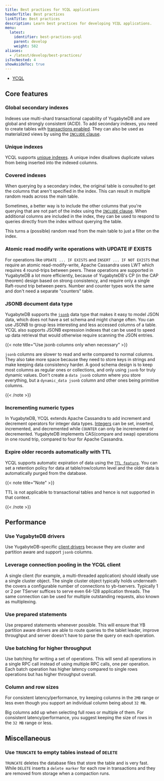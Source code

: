 ```yaml
---
title: Best practices for YCQL applications
headerTitle: Best practices
linkTitle: Best practices
description: Learn best practices for developing YCQL applications.
menu:
  latest:
    identifier: best-practices-ycql
    parent: develop
    weight: 582
aliases:
  - /latest/develop/best-practices/
isTocNested: 4
showAsideToc: true
---
```


<ul class="nav nav-tabs-alt nav-tabs-yb">
  <li >
    <a href="" class="nav-link active">
      <i class="icon-cassandra" aria-hidden="true"></i>
      YCQL
    </a>
  </li>
</ul>

## Core features

### Global secondary indexes

Indexes use multi-shard transactional capability of YugabyteDB and are global and strongly consistent (ACID). To add secondary indexes, you need to create tables with [transactions enabled](../../api/ycql/ddl_create_table/#table-properties-1). They can also be used as materialized views by using the [`INCLUDE` clause](../../api/ycql/ddl_create_index#included-columns).

### Unique indexes

YCQL supports [unique indexes](../../api/ycql/ddl_create_index#unique-index). A unique index disallows duplicate values from being inserted into the indexed columns.

### Covered indexes

When querying by a secondary index, the original table is consulted to get the columns that aren't specified in the index. This can result in multiple random reads across the main table.

Sometimes, a better way is to include the other columns that you're querying that are not part of the index using the [`INCLUDE` clause](../../api/ycql/ddl_create_index/#included-columns). When additional columns are included in the index, they can be used to respond to queries directly from the index without querying the table.

This turns a (possible) random read from the main table to just a filter on the index.

### Atomic read modify write operations with UPDATE IF EXISTS

For operations like `UPDATE ... IF EXISTS` and `INSERT ... IF NOT EXISTS` that require an atomic read-modify-write, Apache Cassandra uses LWT which requires 4 round-trips between peers. These operations are supported in YugabyteDB a lot more efficiently, because of YugabyteDB's CP (in the CAP theorem) design based on strong consistency, and require only a single Raft-round trip between peers. Number and counter types work the same and don't need a separate "counters" table.

### JSONB document data type

YugabyteDB supports the [`jsonb`](../../api/ycql/type_jsonb/) data type that makes it easy to model JSON data, which does not have a set schema and might change often. You can use JSONB to group less interesting and less accessed columns of a table. YCQL also supports JSONB expression indexes that can be used to speed up data retrieval that would otherwise require scanning the JSON entries.

{{< note title="Use jsonb columns only when necessary" >}}

`jsonb` columns are slower to read and write compared to normal columns. They also take more space because they need to store keys in strings and make keeping data consistency harder. A good schema design is to keep most columns as regular ones or collections, and only using `jsonb` for truly dynamic values. Don't create a `data jsonb` column where you store everything, but a `dynamic_data jsonb` column and other ones being primitive columns.

{{< /note >}}

### Incrementing numeric types

In YugabyteDB, YCQL extends Apache Cassandra to add increment and decrement operators for integer data types. [Integers](../../api/ycql/type_int) can be set, inserted, incremented, and decremented while `COUNTER` can only be incremented or decremented. YugabyteDB implements CAS(compare and swap) operations in one round trip, compared to four for Apache Cassandra.

### Expire older records automatically with TTL

YCQL supports automatic expiration of data using the [`TTL feature`](../../api/ycql/ddl_create_table/#use-table-property-to-define-the-default-expiration-time-for-rows). You can set a retention policy for data at table/row/column level and the older data is automatically purged from the database.

{{< note title="Note" >}}

TTL is not applicable to transactional tables and hence is not supported in that context.

{{< /note >}}

## Performance

### Use YugabyteDB drivers

Use YugabyteDB-specific [client drivers](../../quick-start/build-apps/) because they are cluster and partition aware and support `jsonb` columns.

### Leverage connection pooling in the YCQL client

A single client (for example, a multi-threaded application) should ideally use a single cluster object. The single cluster object typically holds underneath the covers a configurable number of connections to yb-tservers. Typically 1 or 2 per TServer suffices to serve even 64-128 application threads. The same connection can be used for multiple outstanding requests, also known as multiplexing.

### Use prepared statements

Use prepared statements whenever possible. This will ensure that YB partition aware drivers are able to route queries to the tablet leader, improve throughput and server doesn't have to parse the query on each operation.

### Use batching for higher throughput

Use batching for writing a set of operations. This will send all operations in a single RPC call instead of using multiple RPC calls, one per operation. Each batch operation has higher latency compared to single rows operations but has higher throughput overall.

### Column and row sizes

For consistent latency/performance, try keeping columns in the `2MB` range or less even though you support an individual column being about `32 MB`.

Big columns add up when selecting full rows or multiple of them. For consistent latency/performance, you suggest keeping the size of rows in the `32 MB` range or less.

## Miscellaneous

### Use `TRUNCATE` to empty tables instead of `DELETE`

`TRUNCATE` deletes the database files that store the table and is very fast. While `DELETE` inserts a `delete marker` for each row in transactions and they are removed from storage when a compaction runs.
